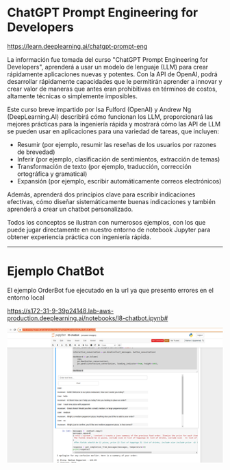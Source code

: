# ChatGPT Prompt Engineering for Developers

https://learn.deeplearning.ai/chatgpt-prompt-eng

La información fue tomada del curso "ChatGPT Prompt Engineering for Developers", aprenderá a usar un modelo de lenguaje (LLM) para crear rápidamente aplicaciones nuevas y potentes. Con la API de OpenAI, podrá desarrollar rápidamente capacidades que le permitirán aprender a innovar y crear valor de maneras que antes eran prohibitivas en términos de costos, altamente técnicas o simplemente imposibles.

Este curso breve impartido por Isa Fulford (OpenAI) y Andrew Ng (DeepLearning.AI) describirá cómo funcionan los LLM, proporcionará las mejores prácticas para la ingeniería rápida y mostrará cómo las API de LLM se pueden usar en aplicaciones para una variedad de tareas, que incluyen:

- Resumir (por ejemplo, resumir las reseñas de los usuarios por razones de brevedad)
- Inferir (por ejemplo, clasificación de sentimientos, extracción de temas)
- Transformación de texto (por ejemplo, traducción, corrección ortográfica y gramatical)
- Expansión (por ejemplo, escribir automáticamente correos electrónicos)

Además, aprenderá dos principios clave para escribir indicaciones efectivas, cómo diseñar sistemáticamente buenas indicaciones y también aprenderá a crear un chatbot personalizado.

Todos los conceptos se ilustran con numerosos ejemplos, con los que puede jugar directamente en nuestro entorno de notebook Jupyter para obtener experiencia práctica con ingeniería rápida.

____________________________________________________________________________
Ejemplo ChatBot
=============

El ejemplo OrderBot fue ejecutado en la url ya que presento errores en el entorno local

https://s172-31-9-39p24148.lab-aws-production.deeplearning.ai/notebooks/l8-chatbot.ipynb#

![screenshot](images/img.png "Settings Screenshot")